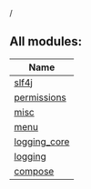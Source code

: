 /



## All modules:  
  
|  Name | 
|---|
| <a name=".ext/slf4j///PointingToDeclaration/"></a>[slf4j](slf4j/index.md)| <a name=".ext/slf4j///PointingToDeclaration/"></a>
| <a name=".ext/permissions///PointingToDeclaration/"></a>[permissions](permissions/index.md)| <a name=".ext/permissions///PointingToDeclaration/"></a>
| <a name=".ext/misc///PointingToDeclaration/"></a>[misc](misc/index.md)| <a name=".ext/misc///PointingToDeclaration/"></a>
| <a name=".ext/menu///PointingToDeclaration/"></a>[menu](menu/index.md)| <a name=".ext/menu///PointingToDeclaration/"></a>
| <a name=".ext/logging_core///PointingToDeclaration/"></a>[logging_core](logging_core/index.md)| <a name=".ext/logging_core///PointingToDeclaration/"></a>
| <a name=".ext/logging///PointingToDeclaration/"></a>[logging](logging/index.md)| <a name=".ext/logging///PointingToDeclaration/"></a>
| <a name=".ext/compose///PointingToDeclaration/"></a>[compose](compose/index.md)| <a name=".ext/compose///PointingToDeclaration/"></a>

